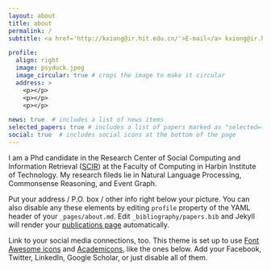 ```yaml
---
layout: about
title: about
permalink: /
subtitle: <a href='http://kxiong@ir.hit.edu.cn/'>E-mail</a> kxiong@ir.hit.edu.cn

profile:
  align: right
  image: psyduck.jpeg
  image_circular: true # crops the image to make it circular
  address: >
    <p></p>
    <p></p>
    <p></p>

news: true  # includes a list of news items
selected_papers: true # includes a list of papers marked as "selected={true}"
social: true  # includes social icons at the bottom of the page
---
```


I am a Phd candidate in the Research Center of Social Computing and Information Retrieval ([SCIR](http://ir.hit.edu.cn/)) at the Faculty of Computing in Harbin Institute of Technology. My research fileds lie in Natural Language Processing, Commonsense Reasoning, and Event Graph.

Put your address / P.O. box / other info right below your picture. You can also disable any these elements by editing `profile` property of the YAML header of your `_pages/about.md`. Edit `_bibliography/papers.bib` and Jekyll will render your [publications page](/al-folio/publications/) automatically.

Link to your social media connections, too. This theme is set up to use [Font Awesome icons](http://fortawesome.github.io/Font-Awesome/) and [Academicons](https://jpswalsh.github.io/academicons/), like the ones below. Add your Facebook, Twitter, LinkedIn, Google Scholar, or just disable all of them.
